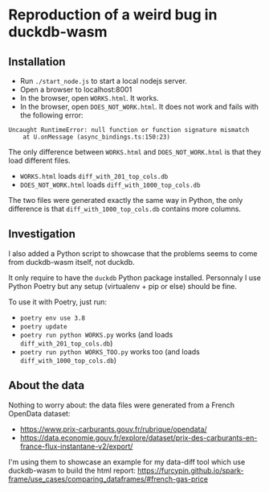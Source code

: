 # Reproduction of a weird bug in duckdb-wasm


## Installation

- Run `./start_node.js` to start a local nodejs server.
- Open a browser to localhost:8001
- In the browser, open `WORKS.html`. It works.
- In the browser, open `DOES_NOT_WORK.html`. It does not work and fails with the following error:


```
Uncaught RuntimeError: null function or function signature mismatch
    at U.onMessage (async_bindings.ts:150:23)
```


The only difference between `WORKS.html` and `DOES_NOT_WORK.html` is that
they load different files. 
- `WORKS.html` loads `diff_with_201_top_cols.db`
- `DOES_NOT_WORK.html` loads `diff_with_1000_top_cols.db`

The two files were generated exactly the same way in Python, the only difference
is that `diff_with_1000_top_cols.db` contains more columns.


## Investigation

I also added a Python script to showcase that the problems seems to come
from duckdb-wasm itself, not duckdb.

It only require to have the `duckdb` Python package installed.
Personnaly I use Python Poetry but any setup (virtualenv + pip or else) should be fine.

To use it with Poetry, just run: 

- `poetry env use 3.8` 
- `poetry update` 
- `poetry run python WORKS.py` works (and loads `diff_with_201_top_cols.db`)
- `poetry run python WORKS_TOO.py` works too (and loads `diff_with_1000_top_cols.db`)


## About the data

Nothing to worry about: the data files were generated from a French OpenData dataset:

- https://www.prix-carburants.gouv.fr/rubrique/opendata/
- https://data.economie.gouv.fr/explore/dataset/prix-des-carburants-en-france-flux-instantane-v2/export/

I'm using them to showcase an example for my data-diff tool which use duckdb-wasm to
build the html report:
https://furcypin.github.io/spark-frame/use_cases/comparing_dataframes/#french-gas-price

